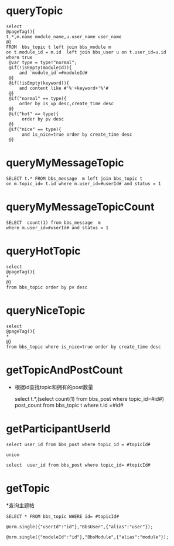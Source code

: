 queryTopic
===
	select  
	@pageTag(){
	t.*,m.name module_name,u.user_name user_name
	@}  
	FROM  bbs_topic t left join bbs_module m
	on t.module_id = m.id  left join bbs_user u on t.user_id=u.id
    where true
     @var type = type!"normal";
     @if(!isEmpty(moduleId)){
     	 and `module_id`=#moduleId#
     @}
     @if(!isEmpty(keyword)){
     	 and content like #'%'+keyword+'%'#
     @}
     @if("normal" == type){
         order by is_up desc,create_time desc
     @}
     @if("hot" == type){
          order by pv desc
     @}
     @if("nice" == type){
          and is_nice=true order by create_time desc
     @}

queryMyMessageTopic
===

	SELECT t.* FROM bbs_message  m left join bbs_topic t
	on m.topic_id= t.id where m.user_id=#userId# and status = 1
	
queryMyMessageTopicCount
===

	SELECT  count(1) from bbs_message  m 
	where m.user_id=#userId# and status = 1

queryHotTopic
===
    select  
    @pageTag(){
    *
    @}
    from bbs_topic order by pv desc

queryNiceTopic
===
    select 
    @pageTag(){
    *
    @}
    from bbs_topic where is_nice=true order by create_time desc

getTopicAndPostCount
===

* 根据id查找topic和拥有的post数量

	select t.*,(select count(1) from bbs_post where topic_id=#id#) post_count from bbs_topic t where t.id =#id#


getParticipantUserId
===


	select user_id from bbs_post where topic_id = #topicId#

	union 

	select  user_id from bbs_post where topic_id= #topicId#

getTopic
===

*查询主题帖
	
	SELECT * FROM bbs_topic WHERE id= #topicId#
	
 	@orm.single({"userId":"id"},"BbsUser",{"alias":"user"});
 	
 	@orm.single({"moduleId":"id"},"BbsModule",{"alias":"module"});







